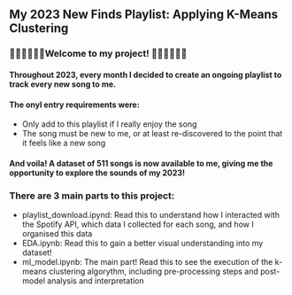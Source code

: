 ## My 2023 New Finds Playlist: Applying K-Means Clustering

### 🎉🎉🎉🎉🎉🎉Welcome to my project! 🎉🎉🎉🎉🎉🎉

#### Throughout 2023, every month I decided to create an ongoing playlist to track every new song to me.
#### The onyl entry requirements were:
- Only add to this playlist if I really enjoy the song
- The song must be new to me, or at least re-discovered to the point that it feels like a new song

#### And voila! A dataset of 511 songs is now available to me, giving me the opportunity to explore the sounds of my 2023!


### There are 3 main parts to this project:
- playlist_download.ipynd: Read this to understand how I interacted with the Spotify API, which data I collected for each song, and how I organised this data
- EDA.ipynb: Read this to gain a better visual understanding into my dataset!
- ml_model.ipynb: The main part! Read this to see the execution of the k-means clustering algorythm, including pre-processing steps and post-model analysis and interpretation
